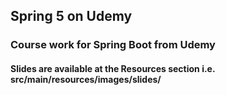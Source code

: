 ## Spring 5 on Udemy
### Course work for Spring Boot from Udemy
#### Slides are available at the Resources section i.e. src/main/resources/images/slides/

